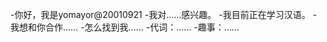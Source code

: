 -你好，我是yomayor@20010921
-我对……感兴趣。
-我目前正在学习汉语。
-我想和你合作……
-怎么找到我……
-代词：……
-趣事：……

<!---
ye20010921/ye20010921是一个特殊的存储库，因为它的'README. Mdyobluse（这个文件）出现在您的GitHub配置文件中。
您可以单击预览链接查看更改。
--->
